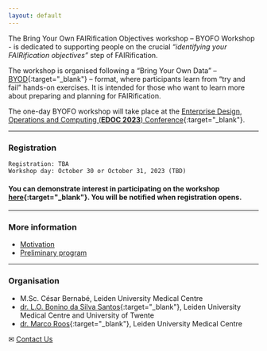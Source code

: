 ```yaml
---
layout: default
---
```


The Bring Your Own FAIRification Objectives workshop – BYOFO Workshop - is dedicated to supporting people on the crucial _“identifying your FAIRification objectives”_ step of FAIRification.

The workshop is organised following a “Bring Your Own Data” – [BYOD](about:blank){:target="_blank"} – format, where participants learn from “try and fail” hands-on exercises. It is intended for those who want to learn more about preparing and planning for FAIRification.

The one-day BYOFO workshop will take place at the [Enterprise Design, Operations and Computing (**EDOC 2023**) Conference](https://www.rug.nl/research/bernoulli/conf/edoc-2023/call-for-papers/){:target="_blank"}.


---

### Registration


``` 
Registration: TBA
Workshop day: October 30 or October 31, 2023 (TBD) 
``` 

#### You can demonstrate interest in participating on the workshop [here](https://forms.office.com/r/Y3HnXAC3PB){:target="_blank"}. You will be notified when registration opens.


--- 

### More information

* [Motivation](./motivation.html)
* [Preliminary program](./preliminary-program.html)


---

### Organisation

* M.Sc. César Bernabé, Leiden University Medical Centre
* [dr. L.O. Bonino da Silva Santos](https://people.utwente.nl/l.o.boninodasilvasantos){:target="_blank"}, Leiden University Medical Centre and University of Twente
* [dr. Marco Roos](https://www.lumc.nl/en/about-lumc/afdelingen/human-genetics/biosemantics/){:target="_blank"}, Leiden University Medical Centre

✉ [Contact Us](mailto:byofo-edoc@outlook.com)
